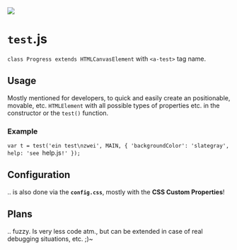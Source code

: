 <img src="https://kekse.biz/github.php?draw&text=`Progress`&override=github:v4" />

# **`test`**.js
`class Progress extends HTMLCanvasElement` with `<a-test>` tag name.

## Usage
Mostly mentioned for developers, to quick and easily create an positionable, movable,
etc. `HTMLElement` with all possible types of properties etc. in the constructor or
the `test()` function.

### Example
`var t = test('ein test\nzwei', MAIN, { 'backgroundColor': 'slategray', help: 'see `help.js`!' });`

## Configuration
.. is also done via the **`config.css`**, mostly with the **CSS Custom Properties**!

## Plans
.. fuzzy. Is very less code atm., but can be extended in case of real debugging situations, etc. ;)~


